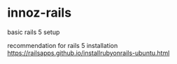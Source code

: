 # innoz-rails
basic rails 5 setup

recommendation for rails 5 installation
https://railsapps.github.io/installrubyonrails-ubuntu.html

